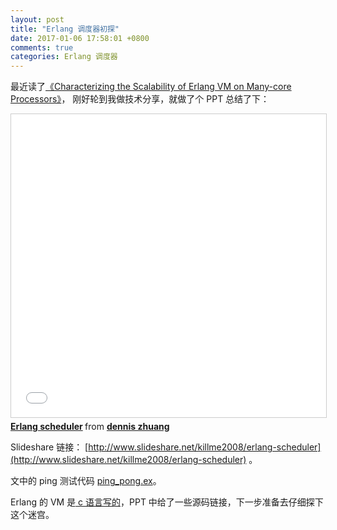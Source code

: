 ```yaml
---
layout: post
title: "Erlang 调度器初探"
date: 2017-01-06 17:58:01 +0800
comments: true
categories: Erlang 调度器
---
```


最近读了[《Characterizing the Scalability of Erlang VM on Many-core Processors》](http://www.diva-portal.org/smash/get/diva2:392243/FULLTEXT01.pdf)， 刚好轮到我做技术分享，就做了个 PPT 总结了下：

<iframe src="//www.slideshare.net/slideshow/embed_code/key/vDCrN7HVRRsINN" width="595" height="485" frameborder="0" marginwidth="0" marginheight="0" scrolling="no" style="border:1px solid #CCC; border-width:1px; margin-bottom:5px; max-width: 100%;" allowfullscreen> </iframe> <div style="margin-bottom:5px"> <strong> <a href="//www.slideshare.net/killme2008/erlang-scheduler" title="Erlang scheduler" target="_blank">Erlang scheduler</a> </strong> from <strong><a target="_blank" href="//www.slideshare.net/killme2008">dennis zhuang</a></strong> </div>

Slideshare 链接： [http://www.slideshare.net/killme2008/erlang-scheduler](http://www.slideshare.net/killme2008/erlang-scheduler) 。

文中的 ping 测试代码 [ping_pong.ex](https://gist.github.com/killme2008/1f8a58ebd198ffbb04d4af25f9eb9135)。

Erlang 的 VM 是[ c 语言写的](https://github.com/erlang/otp/tree/9cb4770469218f65dbaec6c71d12b4aa722ac791/erts/emulator)，PPT 中给了一些源码链接，下一步准备去仔细探下这个迷宫。


